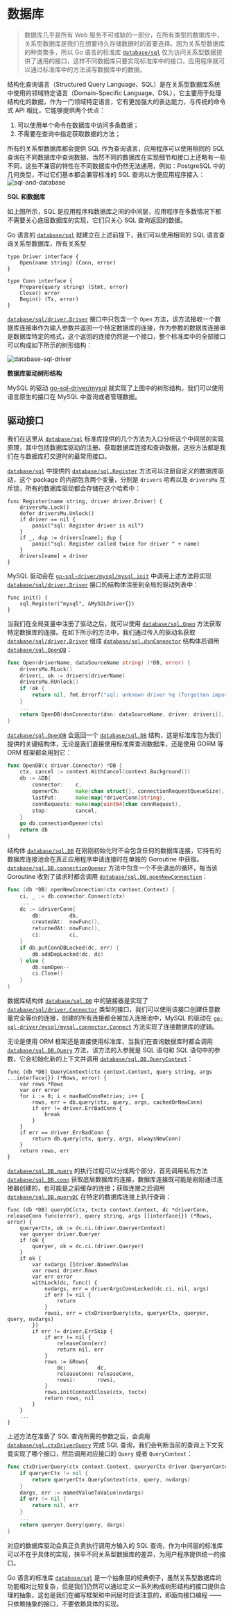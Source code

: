 # 数据库

> 数据库几乎是所有 Web 服务不可或缺的一部分，在所有类型的数据库中，关系型数据库是我们在想要持久存储数据时的首要选择。因为关系型数据库的种类繁多，所以 Go 语言的标准库 [`database/sql`](https://golang.org/pkg/database/sql/) 仅为访问关系型数据提供了通用的接口，这样不同数据库只要实现标准库中的接口，应用程序就可以通过标准库中的方法读写数据库中的数据。

结构化查询语言（Structured Query Language、SQL）是在关系型数据库系统中使用的领域特定语言（Domain-Specific Language、DSL），它主要用于处理结构化的数据，作为一门领域特定语言，它有更加强大的表达能力，与传统的命令式 API 相比，它能够提供两个优点：

1. 可以使用单个命令在数据库中访问多条数据；
2. 不需要在查询中指定获取数据的方法；

所有的关系型数据库都会提供 SQL 作为查询语言，应用程序可以使用相同的 SQL 查询在不同数据库中查询数据，当然不同的数据库在实现细节和接口上还略有一些不同，这些不兼容的特性在不同数据库中仍然无法通用，例如：PostgreSQL 中的几何类型，不过它们基本都会兼容标准的 SQL 查询以方便应用程序接入：![sql-and-database](https://img.draveness.me/2020-05-24-15902906415020-sql-and-database.png)





**SQL 和数据库**

如上图所示，SQL 是应用程序和数据库之间的中间层，应用程序在多数情况下都不需要关心底层数据库的实现，它们只关心 SQL 查询返回的数据。

Go 语言的 [`database/sql`](https://golang.org/pkg/database/sql/) 就建立在上述前提下，我们可以使用相同的 SQL 语言查询关系型数据库，所有关系型

```
type Driver interface {
	Open(name string) (Conn, error)
}

type Conn interface {
	Prepare(query string) (Stmt, error)
	Close() error
	Begin() (Tx, error)
}
```

[`database/sql/driver.Driver`](https://draveness.me/golang/tree/database/sql/driver.Driver) 接口中只包含一个 `Open` 方法，该方法接收一个数据库连接串作为输入参数并返回一个特定数据库的连接，作为参数的数据库连接串是数据库特定的格式，这个返回的连接仍然是一个接口，整个标准库中的全部接口可以构成如下所示的树形结构：

![database-sql-driver](https://img.draveness.me/2020-05-24-15902906415032-database-sql-driver.png)





**数据库驱动树形结构**

MySQL 的驱动 [go-sql-driver/mysql](https://github.com/go-sql-driver/mysql) 就实现了上图中的树形结构，我们可以使用语言原生的接口在 MySQL 中查询或者管理数据。

## 驱动接口 

我们在这里从 [`database/sql`](https://golang.org/pkg/database/sql/) 标准库提供的几个方法为入口分析这个中间层的实现原理，其中包括数据库驱动的注册、获取数据库连接和查询数据，这些方法都是我们在与数据库打交道时的最常用接口。

[`database/sql`](https://golang.org/pkg/database/sql/) 中提供的 [`database/sql.Register`](https://draveness.me/golang/tree/database/sql.Register) 方法可以注册自定义的数据库驱动，这个 package 的内部包含两个变量，分别是 `drivers` 哈希以及 `driversMu` 互斥锁，所有的数据库驱动都会存储在这个哈希中：

```
func Register(name string, driver driver.Driver) {
	driversMu.Lock()
	defer driversMu.Unlock()
	if driver == nil {
		panic("sql: Register driver is nil")
	}
	if _, dup := drivers[name]; dup {
		panic("sql: Register called twice for driver " + name)
	}
	drivers[name] = driver
}
```

MySQL 驱动会在 [`go-sql-driver/mysql/mysql.init`](https://draveness.me/golang/tree/go-sql-driver/mysql/mysql.init) 中调用上述方法将实现 [`database/sql/driver.Driver`](https://draveness.me/golang/tree/database/sql/driver.Driver) 接口的结构体注册到全局的驱动列表中：

```
func init() {
	sql.Register("mysql", &MySQLDriver{})
}

```

当我们在全局变量中注册了驱动之后，就可以使用 [`database/sql.Open`](https://draveness.me/golang/tree/database/sql.Open) 方法获取特定数据库的连接。在如下所示的方法中，我们通过传入的驱动名获取 [`database/sql/driver.Driver`](https://draveness.me/golang/tree/database/sql/driver.Driver) 组成 [`database/sql.dsnConnector`](https://draveness.me/golang/tree/database/sql.dsnConnector) 结构体后调用 [`database/sql.OpenDB`](https://draveness.me/golang/tree/database/sql.OpenDB)：

```go
func Open(driverName, dataSourceName string) (*DB, error) {
	driversMu.RLock()
	driveri, ok := drivers[driverName]
	driversMu.RUnlock()
	if !ok {
		return nil, fmt.Errorf("sql: unknown driver %q (forgotten import?)", driverName)
	}
	...
	return OpenDB(dsnConnector{dsn: dataSourceName, driver: driveri}), nil
}
```

[`database/sql.OpenDB`](https://draveness.me/golang/tree/database/sql.OpenDB) 会返回一个 [`database/sql.DB`](https://draveness.me/golang/tree/database/sql.DB) 结构，这是标准库包为我们提供的关键结构体，无论是我们直接使用标准库查询数据库，还是使用 GORM 等 ORM 框架都会用到它：

```go
func OpenDB(c driver.Connector) *DB {
	ctx, cancel := context.WithCancel(context.Background())
	db := &DB{
		connector:    c,
		openerCh:     make(chan struct{}, connectionRequestQueueSize),
		lastPut:      make(map[*driverConn]string),
		connRequests: make(map[uint64]chan connRequest),
		stop:         cancel,
	}
	go db.connectionOpener(ctx)
	return db
}
```

结构体 [`database/sql.DB`](https://draveness.me/golang/tree/database/sql.DB) 在刚刚初始化时不会包含任何的数据库连接，它持有的数据库连接池会在真正应用程序申请连接时在单独的 Goroutine 中获取。[`database/sql.DB.connectionOpener`](https://draveness.me/golang/tree/database/sql.DB.connectionOpener) 方法中包含一个不会退出的循环，每当该 Goroutine 收到了请求时都会调用 [`database/sql.DB.openNewConnection`](https://draveness.me/golang/tree/database/sql.DB.openNewConnection)：

```go
func (db *DB) openNewConnection(ctx context.Context) {
	ci, _ := db.connector.Connect(ctx)
	...
	dc := &driverConn{
		db:         db,
		createdAt:  nowFunc(),
		returnedAt: nowFunc(),
		ci:         ci,
	}
	if db.putConnDBLocked(dc, err) {
		db.addDepLocked(dc, dc)
	} else {
		db.numOpen--
		ci.Close()
	}
}
```

数据库结构体 [`database/sql.DB`](https://draveness.me/golang/tree/database/sql.DB) 中的链接器是实现了 [`database/sql/driver.Connector`](https://draveness.me/golang/tree/database/sql/driver.Connector) 类型的接口，我们可以使用该接口创建任意数量完全等价的连接，创建的所有连接都会被加入连接池中，MySQL 的驱动在 [`go-sql-driver/mysql/mysql.connector.Connect`](https://draveness.me/golang/tree/go-sql-driver/mysql/mysql.connector.Connect) 方法实现了连接数据库的逻辑。

无论是使用 ORM 框架还是直接使用标准库，当我们在查询数据库时都会调用 [`database/sql.DB.Query`](https://draveness.me/golang/tree/database/sql.DB.Query) 方法，该方法的入参就是 SQL 语句和 SQL 语句中的参数，它会初始化新的上下文并调用 [`database/sql.DB.QueryContext`](https://draveness.me/golang/tree/database/sql.DB.QueryContext)：

```
func (db *DB) QueryContext(ctx context.Context, query string, args ...interface{}) (*Rows, error) {
	var rows *Rows
	var err error
	for i := 0; i < maxBadConnRetries; i++ {
		rows, err = db.query(ctx, query, args, cachedOrNewConn)
		if err != driver.ErrBadConn {
			break
		}
	}
	if err == driver.ErrBadConn {
		return db.query(ctx, query, args, alwaysNewConn)
	}
	return rows, err
}
```

[`database/sql.DB.query`](https://draveness.me/golang/tree/database/sql.DB.query) 的执行过程可以分成两个部分，首先调用私有方法 [`database/sql.DB.conn`](https://draveness.me/golang/tree/database/sql.DB.conn) 获取底层数据库的连接，数据库连接既可能是刚刚通过连接器创建的，也可能是之前缓存的连接；获取连接之后调用 [`database/sql.DB.queryDC`](https://draveness.me/golang/tree/database/sql.DB.queryDC) 在特定的数据库连接上执行查询：

```
func (db *DB) queryDC(ctx, txctx context.Context, dc *driverConn, releaseConn func(error), query string, args []interface{}) (*Rows, error) {
	queryerCtx, ok := dc.ci.(driver.QueryerContext)
	var queryer driver.Queryer
	if !ok {
		queryer, ok = dc.ci.(driver.Queryer)
	}
	if ok {
		var nvdargs []driver.NamedValue
		var rowsi driver.Rows
		var err error
		withLock(dc, func() {
			nvdargs, err = driverArgsConnLocked(dc.ci, nil, args)
			if err != nil {
				return
			}
			rowsi, err = ctxDriverQuery(ctx, queryerCtx, queryer, query, nvdargs)
		})
		if err != driver.ErrSkip {
			if err != nil {
				releaseConn(err)
				return nil, err
			}
			rows := &Rows{
				dc:          dc,
				releaseConn: releaseConn,
				rowsi:       rowsi,
			}
			rows.initContextClose(ctx, txctx)
			return rows, nil
		}
	}
	...
}
```

上述方法在准备了 SQL 查询所需的参数之后，会调用 [`database/sql.ctxDriverQuery`](https://draveness.me/golang/tree/database/sql.ctxDriverQuery) 完成 SQL 查询，我们会判断当前的查询上下文究竟实现了哪个接口，然后调用对应接口的 `Query` 或者 `QueryContext`：

```go
func ctxDriverQuery(ctx context.Context, queryerCtx driver.QueryerContext, queryer driver.Queryer, query string, nvdargs []driver.NamedValue) (driver.Rows, error) {
	if queryerCtx != nil {
		return queryerCtx.QueryContext(ctx, query, nvdargs)
	}
	dargs, err := namedValueToValue(nvdargs)
	if err != nil {
		return nil, err
	}
	...
	return queryer.Query(query, dargs)
}
```

对应的数据库驱动会真正负责执行调用方输入的 SQL 查询，作为中间层的标准库可以不在乎具体的实现，抹平不同关系型数据库的差异，为用户程序提供统一的接口。

Go 语言的标准库 [`database/sql`](https://golang.org/pkg/database/sql/) 是一个抽象层的经典例子，虽然关系型数据库的功能相对比较复杂，但是我们仍然可以通过定义一系列构成树形结构的接口提供合理的抽象，这也是我们在编写框架和中间层时应该注意的，即面向接口编程 —— 只依赖抽象的接口，不要依赖具体的实现。
